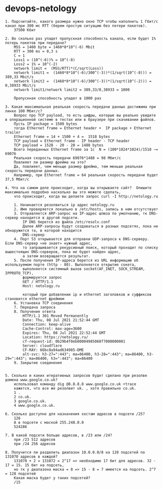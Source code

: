 # devops-netology


    1. Подсчитайте, какого размера нужно окно TCP чтобы наполнить 1 Гбит/с канал при 300 мс RTT (берем простую ситуацию без потери пакетов).
        37500 Кбит

    2. Во сколько раз упадет пропускная способность канала, если будет 1% потерь пакетов при передаче?
        MSS = 1460 byte = 1460*8*10^(-6) Mbit
        RTT = 300 ms = 0,3 s
        C = 1
        Loss1 = (10^(-6))% = 10^(-8)
        Loss2 = 1% = 10^(-2)
        network limit =  (MSS/RTT)*(C/sqrt(Loss))
        network limit1 =  (1460*8*10^(-6)/300^(-3))*(1/sqrt(10^(-8))) =  389,33 Mbit/s
        network limit2 =  (1460*8*10^(-6)/300^(-3))*(1/sqrt(10^(-2))) = 0,38933 Mbit/s
        network limit1/network limit2 = 389,33/0,38933 = 1000
        
        Пропускная способность упадет в 1000 раз
    
    3. Какая максимальная реальная скорость передачи данных достижима при линке 100 Мбит/с? 
        Вопрос про TCP payload, то есть цифры, которые вы реально увидите в операционной системе в тестах или в браузере при скачивании файлов. 
        Пусть IP package = 1500 bytes
        тогда Ethernet frame = Ethernet header +  IP package + Ethernet trailer 
        Ethernet frame = 14 + 1500 + 4 =  1518 bytes
        TCP payload = Ethernet frame - IP header - TCP header
        TCP payload = 1528 - 20 - 20 = 1488 bytes
        Всего переданных Ethernet frame за 1с  N = (100*1024*1024)/1518 ~= 69076
        Реальная скорость передачи 69076*1488 = 98 Мбит/с 
        Повлияет ли размер фрейма на это?
        Да, повлияет, чем меньще размер фрейма, тем меньше реальная скорость передачи данных.
        Например, при Ethernet frame = 64 реальная скорость передачи будет 37,5 Мбит/с
        
    4. Что на самом деле происходит, когда вы открываете сайт?  Опишите максимально подробно насколько вы это можете сделать,
        что происходит, когда вы делаете запрос curl -I http://netology.ru
    
        1. Начинается резолвиться ip адрес netology.ru
        2. Имя проверяется локально в /etc/hosts, запись в нем отсутствует
        3. Отправляется ARP-запрос на IP-адрес шлюза по умолчанию, тк DNS-сервер находится в другой подсети.
            IP DNS берется из файла /etc/resolv.conf
            Далее ARP-запросы будут создаваться в разных подсетях, пока не обнаружится та, в которой находится 
            DNS-сервер
        4. Порт 53 открывается для отправки UDP-запроса к DNS-серверу. Если DNS-сервер «не знает» нужный адрес, 
            то запрашивается рекурсивный поиск, который проходит по списку вышестоящих DNS-серверов, пока не будет найден адрес,
            а затем возвращается результат.
        5. После получения IP-адреса берется из URL информацию об используемом порте (http - 80). Выполняется открытие сокета,
            выполняется системный вызов socket(AF_INET, SOCK_STREAM, IPPROTO_TCP),
            формируется запрос 
            GET / HTTP/1.1
            Host: netology.ru
            
            который при добавлении ip и ethernet заголовков и суффиксов становится ethernet фреймом
        6. Установка TCP соединения
        7. Передача запроса
        8. Получение ответа
            HTTP/1.1 301 Moved Permanently
            Date: Thu, 08 Jul 2021 21:52:44 GMT
            Connection: keep-alive
            Cache-Control: max-age=3600
            Expires: Thu, 08 Jul 2021 22:52:44 GMT
            Location: https://netology.ru/
            cf-request-id: 0b29b4f0eb00004985060f7000000001
            Server: cloudflare
            CF-RAY: 66bc8a94ad634985-DME
            alt-svc: h3-27=":443"; ma=86400, h3-28=":443"; ma=86400, h3-29=":443"; ma=86400, h3=":443"; ma=86400
        9. Закрытие соединения
            

    5. Сколько и каких итеративных запросов будет сделано при резолве домена www.google.co.uk?
        использовал команду dig @8.8.8.8 www.google.co.uk +trace
        кажется, что все же резолвит uk. , хотя правильно co.uk. 
        1 .
        2 co.uk.
        3 google.co.uk.
        4 www.google.co.uk.

    6. Сколько доступно для назначения хостам адресов в подсети /25?
        126
        А в подсети с маской 255.248.0.0
        524286 
    
    7. В какой подсети больше адресов, в /23 или /24?
        при /23 512 адресов
        при /24 256 адресов

    8. Получится ли разделить диапазон 10.0.0.0/8 на 128 подсетей по 131070 адресов в каждой? 
        131070 + 2 = 131072 = 2^17 => необходимо 17 бит для адресов. 32 - 17 = 15. 15 бит на подсеть,
        но тк у диапазона маска = 8 => 15 - 8 = 7 имеется на подсеть. 2^7 = 128 подсетей
        Какая маска будет у таких подсетей?
        /15
        